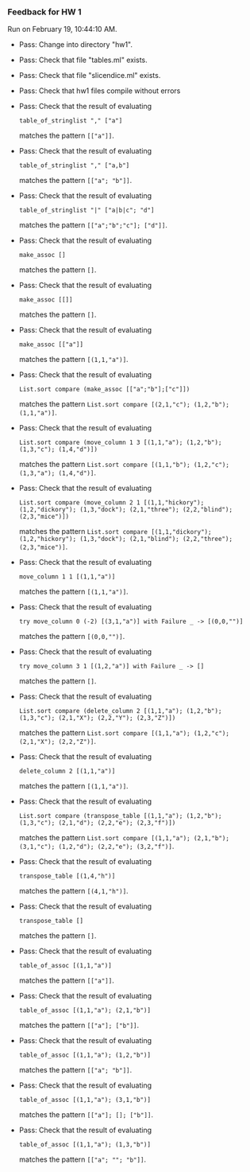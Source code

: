 ### Feedback for HW 1

Run on February 19, 10:44:10 AM.

+ Pass: Change into directory "hw1".

+ Pass: Check that file "tables.ml" exists.

+ Pass: Check that file "slicendice.ml" exists.

+ Pass: Check that hw1 files compile without errors

+ Pass: 
Check that the result of evaluating
   ```
   table_of_stringlist "," ["a"]
   ```
   matches the pattern `[["a"]]`.

   




+ Pass: 
Check that the result of evaluating
   ```
   table_of_stringlist "," ["a,b"]
   ```
   matches the pattern `[["a"; "b"]]`.

   




+ Pass: 
Check that the result of evaluating
   ```
   table_of_stringlist "|" ["a|b|c"; "d"]
   ```
   matches the pattern `[["a";"b";"c"]; ["d"]]`.

   




+ Pass: 
Check that the result of evaluating
   ```
   make_assoc []
   ```
   matches the pattern `[]`.

   




+ Pass: 
Check that the result of evaluating
   ```
   make_assoc [[]]
   ```
   matches the pattern `[]`.

   




+ Pass: 
Check that the result of evaluating
   ```
   make_assoc [["a"]]
   ```
   matches the pattern `[(1,1,"a")]`.

   




+ Pass: 
Check that the result of evaluating
   ```
   List.sort compare (make_assoc [["a";"b"];["c"]])
   ```
   matches the pattern `List.sort compare [(2,1,"c"); (1,2,"b"); (1,1,"a")]`.

   




+ Pass: 
Check that the result of evaluating
   ```
   List.sort compare (move_column 1 3 [(1,1,"a"); (1,2,"b"); (1,3,"c"); (1,4,"d")])
   ```
   matches the pattern `List.sort compare [(1,1,"b"); (1,2,"c"); (1,3,"a"); (1,4,"d")]`.

   




+ Pass: 
Check that the result of evaluating
   ```
   List.sort compare (move_column 2 1 [(1,1,"hickory"); (1,2,"dickory"); (1,3,"dock"); (2,1,"three"); (2,2,"blind"); (2,3,"mice")])
   ```
   matches the pattern `List.sort compare [(1,1,"dickory"); (1,2,"hickory"); (1,3,"dock"); (2,1,"blind"); (2,2,"three"); (2,3,"mice")]`.

   




+ Pass: 
Check that the result of evaluating
   ```
   move_column 1 1 [(1,1,"a")]
   ```
   matches the pattern `[(1,1,"a")]`.

   




+ Pass: 
Check that the result of evaluating
   ```
   try move_column 0 (-2) [(3,1,"a")] with Failure _ -> [(0,0,"")] 
   ```
   matches the pattern `[(0,0,"")]`.

   




+ Pass: 
Check that the result of evaluating
   ```
   try move_column 3 1 [(1,2,"a")] with Failure _ -> []
   ```
   matches the pattern `[]`.

   




+ Pass: 
Check that the result of evaluating
   ```
   List.sort compare (delete_column 2 [(1,1,"a"); (1,2,"b"); (1,3,"c"); (2,1,"X"); (2,2,"Y"); (2,3,"Z")])
   ```
   matches the pattern `List.sort compare [(1,1,"a"); (1,2,"c"); (2,1,"X"); (2,2,"Z")]`.

   




+ Pass: 
Check that the result of evaluating
   ```
   delete_column 2 [(1,1,"a")]
   ```
   matches the pattern `[(1,1,"a")]`.

   




+ Pass: 
Check that the result of evaluating
   ```
   List.sort compare (transpose_table [(1,1,"a"); (1,2,"b"); (1,3,"c"); (2,1,"d"); (2,2,"e"); (2,3,"f")])
   ```
   matches the pattern `List.sort compare [(1,1,"a"); (2,1,"b"); (3,1,"c"); (1,2,"d"); (2,2,"e"); (3,2,"f")]`.

   




+ Pass: 
Check that the result of evaluating
   ```
   transpose_table [(1,4,"h")]
   ```
   matches the pattern `[(4,1,"h")]`.

   




+ Pass: 
Check that the result of evaluating
   ```
   transpose_table []
   ```
   matches the pattern `[]`.

   




+ Pass: 
Check that the result of evaluating
   ```
   table_of_assoc [(1,1,"a")]
   ```
   matches the pattern `[["a"]]`.

   




+ Pass: 
Check that the result of evaluating
   ```
   table_of_assoc [(1,1,"a"); (2,1,"b")]
   ```
   matches the pattern `[["a"]; ["b"]]`.

   




+ Pass: 
Check that the result of evaluating
   ```
   table_of_assoc [(1,1,"a"); (1,2,"b")]
   ```
   matches the pattern `[["a"; "b"]]`.

   




+ Pass: 
Check that the result of evaluating
   ```
   table_of_assoc [(1,1,"a"); (3,1,"b")]
   ```
   matches the pattern `[["a"]; []; ["b"]]`.

   




+ Pass: 
Check that the result of evaluating
   ```
   table_of_assoc [(1,1,"a"); (1,3,"b")]
   ```
   matches the pattern `[["a"; ""; "b"]]`.

   





